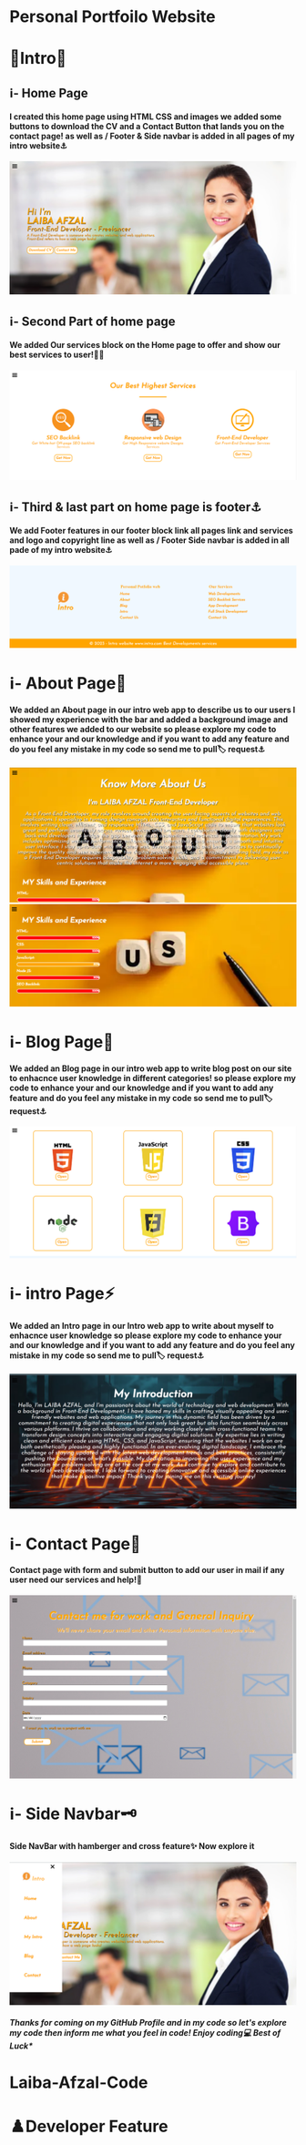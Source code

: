<h1>Personal Portfoilo Website</h1>
<h1>💠Intro💠</h1>
<h2>ℹ️- Home Page</h2>
<h4>I created this home page using HTML CSS and images we added some buttons to download the CV and a Contact Button that lands you on the contact page! as well as / Footer & Side navbar is added in all pages of my intro website⚓</h4>
<img src="/img/Screenshot (193).png" alt="Personal">
<h2>ℹ️- Second Part of home page</h2>
<h4>We added Our services block on the Home page to offer and show our best services to user!🕵️‍♂️</h4>
<img src="/img/Screenshot (194).png" alt="midhome">
<h2>ℹ️- Third & last part on home page is footer⚓</h2>
<h4>We add Footer features in our footer block link all pages link and services and logo and copyright line as well as / Footer Side navbar is added in all pade of my intro website⚓</h4>
<img src="/img/Screenshot (192).png" alt="Footer">
<h1>ℹ️- About Page🚀</h1>
<h4>We added an About page in our intro web app to describe us to our users I showed my experience with the bar and added a background image and other features we added to our website so please explore my code to enhance your and our knowledge and if you want to add any feature and do you feel any mistake in my  code so send me to pull🏷️ request⚓</h4>
<img src="/img/Screenshot (196).png" alt="About1">
<img src="/img/Screenshot (197).png" alt="about2">
<h1>ℹ️- Blog Page🛅</h1>
<h4>We added an Blog page in our intro web app to write blog post on our site to enhacnce user knowledge in different categories! so please explore my code to enhance your and our knowledge and if you want to add any feature and do you feel any mistake in my  code so send me to pull🏷️ request⚓</h4>
<img src="/img/Screenshot (198).png" alt="blog">
<h1>ℹ️- intro Page⚡</h1>
<h4>We added an Intro page in our Intro web app to write about myself to enhacnce user knowledge so please explore my code to enhance your and our knowledge and if you want to add any feature and do you feel any mistake in my  code so send me to pull🏷️ request⚓</h4>
<img src="/img/Screenshot (199).png" alt="intro">
<h1>ℹ️- Contact Page📧</h1>
<h4>Contact page with form and submit button to add our user in mail if any user need our services and help!📩</h4>
<img src="/img/cons.png" alt="contact">
<h1>ℹ️- Side Navbar🗝️</h1>
<h4>Side NavBar with hamberger and cross feature✨ Now explore it</h4>
<img src="/img/Screenshot (200).png" alt="intro nav">
<h5>Thanks for coming on my GitHub Profile and in my code so let's explore my code then inform me what you feel in code! Enjoy coding💻 Best of Luck*</h5>
<h1>Laiba-Afzal-Code</h1>
<h1>♟️Developer Feature</h1>